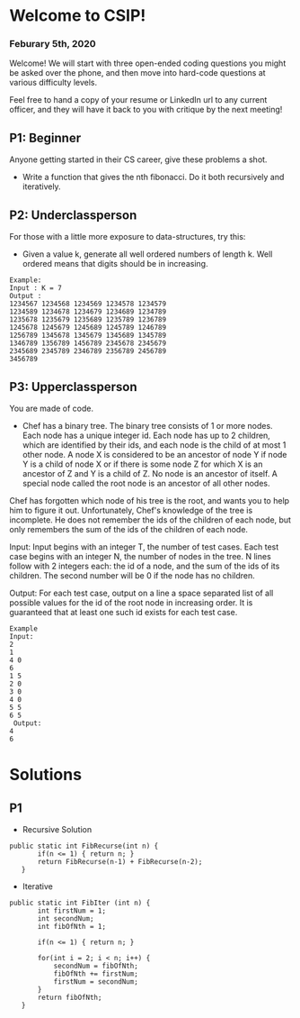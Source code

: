 # Welcome to CSIP!
### Feburary 5th, 2020

Welcome! We will start with three open-ended coding questions you might be asked over the phone, 
and then move into hard-code questions at various difficulty levels.

Feel free to hand a copy of your resume or LinkedIn url to any current officer, and they will have it back to you with 
critique by the next meeting!


## P1: Beginner

Anyone getting started in their CS career, give these problems a shot.

- Write a function that gives the nth fibonacci. Do it both recursively and iteratively.



## P2: Underclassperson

For those with a little more exposure to data-structures, try this:

- Given a value k, generate all well ordered numbers of length k. 
Well ordered means that digits should be in increasing.

```
Example:
Input : K = 7
Output :
1234567 1234568 1234569 1234578 1234579
1234589 1234678 1234679 1234689 1234789 
1235678 1235679 1235689 1235789 1236789 
1245678 1245679 1245689 1245789 1246789 
1256789 1345678 1345679 1345689 1345789 
1346789 1356789 1456789 2345678 2345679 
2345689 2345789 2346789 2356789 2456789 
3456789
```


## P3: Upperclassperson

You are made of code.

 - Chef has a binary tree. The binary tree consists of 1 or more nodes. 
 Each node has a unique integer id. Each node has up to 2 children, 
 which are identified by their ids, and each node is the child of at 
 most 1 other node. A node X is considered to be an ancestor of node Y 
 if node Y is a child of node X or if there is some node Z for which X 
 is an ancestor of Z and Y is a child of Z. No node is an ancestor of itself. 
 A special node called the root node is an ancestor of all other nodes.
 
Chef has forgotten which node of his tree is the root, and wants you to help him to 
figure it out. Unfortunately, Chef's knowledge of the tree is incomplete. 
He does not remember the ids of the children of each node, but only remembers the 
sum of the ids of the children of each node.

Input:
  Input begins with an integer T, the number of test cases. Each test case begins with an integer N, 
  the number of nodes in the tree. N lines follow with 2 integers each: the id of a node, and the 
  sum of the ids of its children. The second number will be 0 if the node has no children.
  
 Output:
  For each test case, output on a line a space separated list of all possible values for the id of the root 
  node in increasing order. It is guaranteed that at least one such id exists for each test case.
  
 ```
 Example
 Input:
2
1
4 0
6
1 5
2 0
3 0
4 0
5 5
6 5
  Output:
 4
 6
 ```

# Solutions

## P1
 - Recursive Solution
 ```
 public static int FibRecurse(int n) {
        if(n <= 1) { return n; }
        return FibRecurse(n-1) + FibRecurse(n-2);
    }
 ```
 
  - Iterative
 ```
 public static int FibIter (int n) {
        int firstNum = 1;
        int secondNum;
        int fibOfNth = 1;

        if(n <= 1) { return n; }

        for(int i = 2; i < n; i++) {
            secondNum = fibOfNth;
            fibOfNth += firstNum;
            firstNum = secondNum;
        }
        return fibOfNth;
    }
 ```
